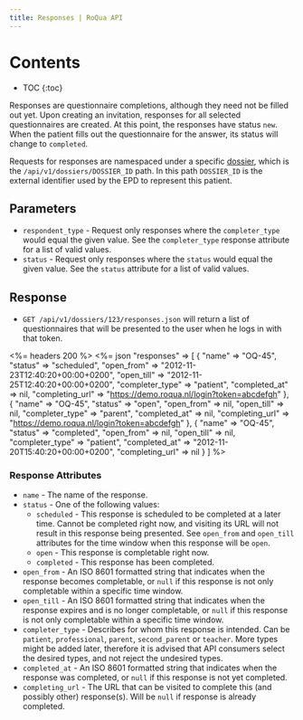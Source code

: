 ```yaml
---
title: Responses | RoQua API
---
```


# Contents

* TOC
{:toc}

Responses are questionnaire completions, although they need not be filled out yet. Upon creating an invitation, responses for all selected questionnaires are created. At this point, the responses have status `new`. When the patient fills out the questionnaire for the answer, its status will change to `completed`.

Requests for responses are namespaced under a specific [dossier](https://github.com/roqua/developer/blob/master/api/v1/dossiers.md), which is the `/api/v1/dossiers/DOSSIER_ID` path. In this path `DOSSIER_ID` is the external identifier used by the EPD to represent this patient.

## Parameters

  * `respondent_type` - Request only responses where the `completer_type` would equal the given value. See the `completer_type` response attribute for a list of valid values.
  * `status`          - Request only responses where the `status` would equal the given value. See the `status` attribute for a list of valid values.

## Response

* `GET /api/v1/dossiers/123/responses.json` will return a list of questionnaires that will be presented to the user when he logs in with that token.

<%= headers 200 %>
<%= json "responses" => [
                          {
                            "name"           => "OQ-45",
                            "status"         => "scheduled",
                            "open_from"      => "2012-11-23T12:40:20+00:00+0200",
                            "open_till"      => "2012-11-25T12:40:20+00:00+0200",
                            "completer_type" => "patient",
                            "completed_at"   => nil,
                            "completing_url" => "https://demo.roqua.nl/login?token=abcdefgh"
                          },
                          {
                            "name"           => "OQ-45",
                            "status"         => "open",
                            "open_from"      => nil,
                            "open_till"      => nil,
                            "completer_type" => "parent",
                            "completed_at"   => nil,
                            "completing_url" => "https://demo.roqua.nl/login?token=abcdefgh"
                          },
                          {
                            "name"           => "OQ-45",
                            "status"         => "completed",
                            "open_from"      => nil,
                            "open_till"      => nil,
                            "completer_type" => "patient",
                            "completed_at"   => "2012-11-20T15:40:20+00:00+0200",
                            "completing_url" => nil
                          }
                        ]
%>

### Response Attributes

  * `name` - The name of the response.
  * `status` - One of the following values:
      * `scheduled` - This response is scheduled to be completed at a later time.
                      Cannot be completed right now, and visiting its URL will
                      not result in this response being presented. See `open_from`
                      and `open_till` attributes for the time window when this
                      response will be `open`.
      * `open`      - This response is completable right now.
      * `completed` - This response has been completed.
  * `open_from` - An ISO 8601 formatted string that indicates when the response becomes
                  completable, or `null` if this response is not only completable within a
                  specific time window.
  * `open_till` - An ISO 8601 formatted string that indicates when the response expires and is
                  no longer completable, or `null` if this response is not only completable
                  within a specific time window.
  * `completer_type` - Describes for whom this response is intended. Can be `patient`,
                       `professional`, `parent`, `second_parent` or `teacher`. More types
                       might be added later, therefore it is advised that API consumers
                       select the desired types, and not reject the undesired types.
  * `completed_at` - An ISO 8601 formatted string that indicates when the response was completed,
                     or `null` if this response is not yet completed.
  * `completing_url` - The URL that can be visited to complete this (and possibly
                       other) response(s). Will be `null` if response is already completed.
